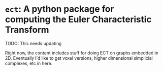 # `ect`: A python package for computing the Euler Characteristic Transform

TODO: This needs updating

Right now, the content includes stuff for doing ECT on graphs embedded in 2D. Eventually I'd like to get voxel versions, higher dimensional simplicial complexes, etc in here.
